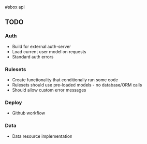 #sbox api

## TODO
### Auth
- Build for external auth-server
- Load current user model on requests
- Standard auth errors

### Rulesets
- Create functionality that conditionally run some code
- Rulesets should use pre-loaded models - no database/ORM calls
- Should allow custom error messages
### Deploy
- Github workflow

### Data
- Data resource implementation
